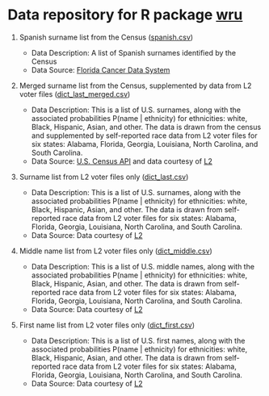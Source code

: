 # Data repository for R package [wru](https://github.com/kosukeimai/wru)

1. Spanish surname list from the Census ([spanish.csv](spanish.csv))
    - Data Description: A list of Spanish surnames identified by the Census
    - Data Source: [Florida Cancer Data System](https://fcds.med.miami.edu/downloads/DataAcquisitionManual/dam2018/26%20Appendix%20E%20Census%20List%20of%20Spanish%20Surnames.pdf) 
    
2. Merged surname list from the Census, supplemented by data from L2 voter files ([dict_last_merged.csv](dict_last_merged.csv))
    - Data Description: This is a list of U.S. surnames, along with the associated probabilities P(name | ethnicity) for ethnicities: white, Black, Hispanic, Asian, and other. The data is drawn from the census and supplemented by self-reported race data from L2 voter files for six states: Alabama, Florida, Georgia, Louisiana, North Carolina, and South Carolina.
    - Data Source: [U.S. Census API](https://api.census.gov/data/2010/surname?get=NAME,COUNT,CUM_PROP100K,PCT2PRACE,PCTAIAN,PCTAPI,PCTBLACK,PCTHISPANIC,PCTWHITE,PROP100K&RANK=1:200000) and data courtesy of [L2](https://l2-data.com/)
    
3. Surname list from L2 voter files only ([dict_last.csv](dict_last.csv))
    - Data Description: This is a list of U.S. surnames, along with the associated probabilities P(name | ethnicity) for ethnicities: white, Black, Hispanic, Asian, and other. The data is drawn from self-reported race data from L2 voter files for six states: Alabama, Florida, Georgia, Louisiana, North Carolina, and South Carolina.
    - Data Source: Data courtesy of [L2](https://l2-data.com/)


4. Middle name list from L2 voter files only ([dict_middle.csv](dict_middle.csv))
    - Data Description: This is a list of U.S. middle names, along with the associated probabilities P(name | ethnicity) for ethnicities: white, Black, Hispanic, Asian, and other. The data is drawn from self-reported race data from L2 voter files for six states: Alabama, Florida, Georgia, Louisiana, North Carolina, and South Carolina.
    - Data Source: Data courtesy of [L2](https://l2-data.com/)
    
5. First name list from L2 voter files only ([dict_first.csv](dict_first.csv))
    - Data Description: This is a list of U.S. first names, along with the associated probabilities P(name | ethnicity) for ethnicities: white, Black, Hispanic, Asian, and other. The data is drawn from self-reported race data from L2 voter files for six states: Alabama, Florida, Georgia, Louisiana, North Carolina, and South Carolina.
    - Data Source: Data courtesy of [L2](https://l2-data.com/)
    